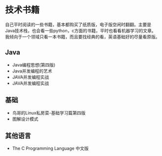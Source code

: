 # 技术书籍
自己平时阅读的一些书籍，基本都购买了纸质版，电子版空闲时翻翻。主要是Java技术栈，也会看一些python，c方面的书籍，平时也看看机器学习的文章。我倾向于一个领域只看一本书籍，而且要找经典的看，英语基础好的尽量看原版。

## Java
* Java编程思想(第四版)
* Java并发编程的艺术
* JAVA并发编程实战
* JAVA并发编程实战

## 基础
* 鸟哥的Linux私房菜-基础学习篇第四版
* 图解设计模式

## 其他语言
* The C Programming Language 中文版
